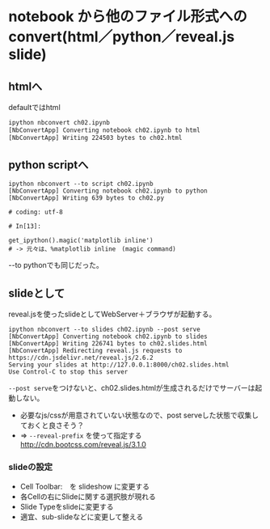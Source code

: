 # notebook から他のファイル形式へのconvert(html／python／reveal.js slide)
## htmlへ
defaultではhtml

```bash
ipython nbconvert ch02.ipynb
[NbConvertApp] Converting notebook ch02.ipynb to html
[NbConvertApp] Writing 224503 bytes to ch02.html
```

## python scriptへ

```py3
ipython nbconvert --to script ch02.ipynb
[NbConvertApp] Converting notebook ch02.ipynb to python
[NbConvertApp] Writing 639 bytes to ch02.py
```

```py3
# coding: utf-8

# In[13]:

get_ipython().magic('matplotlib inline')
# -> 元々は、%matplotlib inline　(magic command)
```

--to pythonでも同じだった。

## slideとして
reveal.jsを使ったslideとしてWebServer＋ブラウザが起動する。

```py3
ipython nbconvert --to slides ch02.ipynb --post serve
[NbConvertApp] Converting notebook ch02.ipynb to slides
[NbConvertApp] Writing 226741 bytes to ch02.slides.html
[NbConvertApp] Redirecting reveal.js requests to https://cdn.jsdelivr.net/reveal.js/2.6.2
Serving your slides at http://127.0.0.1:8000/ch02.slides.html
Use Control-C to stop this server
```

`--post serve`をつけないと、ch02.slides.htmlが生成されるだけでサーバーは起動しない。

- 必要なjs/cssが用意されていない状態なので、post serveした状態で収集しておくと良さそう？
- => `--reveal-prefix` を使って指定する http://cdn.bootcss.com/reveal.js/3.1.0

### slideの設定
- Cell Toolbar:　を slideshow に変更する
- 各Cellの右にSlideに関する選択肢が現れる
- Slide Typeをslideに変更する
- 適宜、sub-slideなどに変更して整える
